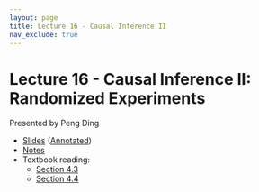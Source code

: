 ```yaml
---
layout: page
title: Lecture 16 - Causal Inference II
nav_exclude: true
---
```


# Lecture 16 - Causal Inference II: Randomized Experiments

Presented by Peng Ding

- [Slides](https://drive.google.com/drive/folders/1bHjicFbdFcoVMAwrnPdn-ESkaefUZIDp) ([Annotated](https://drive.google.com/drive/folders/1bHjicFbdFcoVMAwrnPdn-ESkaefUZIDp))
- [Notes](https://drive.google.com/drive/folders/1bHjicFbdFcoVMAwrnPdn-ESkaefUZIDp)
- Textbook reading:
  - [Section 4.3](https://data102.org/ds-102-book/content/chapters/04/03_causality.html)
  - [Section 4.4](https://data102.org/ds-102-book/content/chapters/04/04_randomized_experiments.html)
